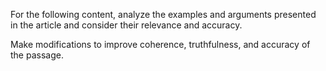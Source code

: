 For the following content, analyze the examples and arguments presented in the article and consider their relevance and accuracy.

Make modifications to improve coherence, truthfulness, and accuracy of the passage. 